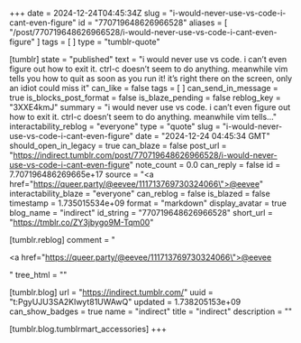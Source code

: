 +++
date = 2024-12-24T04:45:34Z
slug = "i-would-never-use-vs-code-i-cant-even-figure"
id = "770719648626966528"
aliases = [ "/post/770719648626966528/i-would-never-use-vs-code-i-cant-even-figure" ]
tags = [ ]
type = "tumblr-quote"

[tumblr]
state = "published"
text = "i would never use vs code.  i can&rsquo;t even figure out how to exit it.  ctrl-c doesn&rsquo;t seem to do anything.  meanwhile vim tells you how to quit as soon as you run it!  it&rsquo;s right there on the screen, only an idiot could miss it"
can_like = false
tags = [ ]
can_send_in_message = true
is_blocks_post_format = false
is_blaze_pending = false
reblog_key = "3XXE4kmJ"
summary = "i would never use vs code.  i can’t even figure out how to exit it.  ctrl-c doesn’t seem to do anything.  meanwhile vim tells..."
interactability_reblog = "everyone"
type = "quote"
slug = "i-would-never-use-vs-code-i-cant-even-figure"
date = "2024-12-24 04:45:34 GMT"
should_open_in_legacy = true
can_blaze = false
post_url = "https://indirect.tumblr.com/post/770719648626966528/i-would-never-use-vs-code-i-cant-even-figure"
note_count = 0.0
can_reply = false
id = 7.707196486269665e+17
source = "<a href=\"https://queer.party/@eevee/111713769730324066\">@eevee</a>"
interactability_blaze = "everyone"
can_reblog = false
is_blazed = false
timestamp = 1.735015534e+09
format = "markdown"
display_avatar = true
blog_name = "indirect"
id_string = "770719648626966528"
short_url = "https://tmblr.co/ZY3jbygo9M-Tqm00"

[tumblr.reblog]
comment = "<p><a href=\"https://queer.party/@eevee/111713769730324066\">@eevee</a></p>"
tree_html = ""

[tumblr.blog]
url = "https://indirect.tumblr.com/"
uuid = "t:PgyUJU3SA2Klwyt81UWAwQ"
updated = 1.738205153e+09
can_show_badges = true
name = "indirect"
title = "indirect"
description = ""

[tumblr.blog.tumblrmart_accessories]
+++
